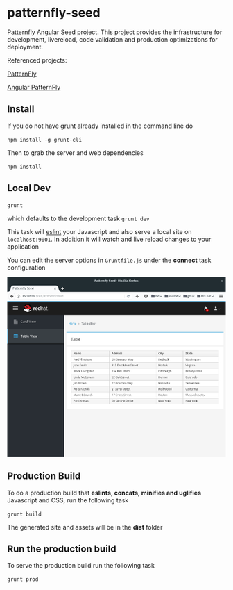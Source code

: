 # patternfly-seed 
Patternfly Angular Seed project.  This project provides the infrastructure for development, livereload, code validation and production optimizations for deployment.

Referenced projects:

[PatternFly](http://www.patternfly.org/)

[Angular PatternFly](http://www.patternfly.org/angular-patternfly)


## Install
If you do not have grunt already installed in the command line do

`npm install -g grunt-cli`


Then to grab the server and web dependencies

`npm install`

## Local Dev
`grunt`

which defaults to the development task `grunt dev`

This task will [eslint](http://eslint.org/) your Javascript and also serve a local site on `localhost:9001`.  In addition it will watch and live reload changes to your application

You can edit the server options in `Gruntfile.js` under the **connect** task configuration

![cli.png](screenshot.png)

## Production Build

To do a production build that **eslints, concats, minifies and uglifies** Javascript and CSS, run the following task

`grunt build`

The generated site and assets will be in the **dist** folder

## Run the production build

To serve the production build run the following task

`grunt prod`
